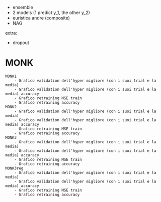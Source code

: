 - ensemble
- 2 models (1 predict y_1, the other y_2)
- euristica andre (composite)
- NAG

extra:
- dropout



# MONK

    MONK1
        - Grafico validation dell'hyper migliore (con i suoi trial e la media)
        - Grafico validation dell'hyper migliore (con i suoi trial e la media) accuracy
        - Grafico retraining MSE train
        - Grafico retraining accuracy
    MONK2
        - Grafico validation dell'hyper migliore (con i suoi trial e la media)
        - Grafico validation dell'hyper migliore (con i suoi trial e la media) accuracy
        - Grafico retraining MSE train
        - Grafico retraining accuracy
    MONK3
        - Grafico validation dell'hyper migliore (con i suoi trial e la media)
        - Grafico validation dell'hyper migliore (con i suoi trial e la media) accuracy
        - Grafico retraining MSE train
        - Grafico retraining accuracy
    MONK3reg
        - Grafico validation dell'hyper migliore (con i suoi trial e la media)
        - Grafico validation dell'hyper migliore (con i suoi trial e la media) accuracy
        - Grafico retraining MSE train
        - Grafico retraining accuracy

    
